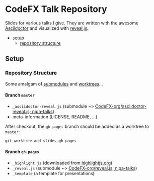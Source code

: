 # CodeFX Talk Repository

Slides for various talks I give. They are written with the awesome
 [Asciidoctor](http://asciidoctor.org/) and visualized with
 [reveal.js](http://asciidoctor.org/).

* [setup](#setup)
	* [repository structure](#repository-structure)

## Setup

### Repository Structure

Some amalgam of
 [submodules](https://git-scm.com/book/en/v2/Git-Tools-Submodules) and
 [worktrees](https://git-scm.com/docs/git-worktree)...

#### Branch `master`

* `_asciidoctor-reveal.js` (submodule ~> [CodeFX-org/asciidoctor-reveal.js; nipa-talks](https://github.com/CodeFX-org/asciidoctor-reveal.js/tree/nipa))
* meta-information (LICENSE, README, ...)

After checkout, the `gh-pages` branch should be added as a worktree to `master`:

	git worktree add slides gh-pages

#### Branch `gh-pages`

* `_highlight.js` (downloaded from [highlightjs.org](https://highlightjs.org/download/))
* `_reveal.js` (submodule ~>
	[CodeFX-org/reveal.js; nipa-talks](https://github.com/CodeFX-org/reveal.js/tree/nipa-talks))
* `_template` (a template for presentations)

